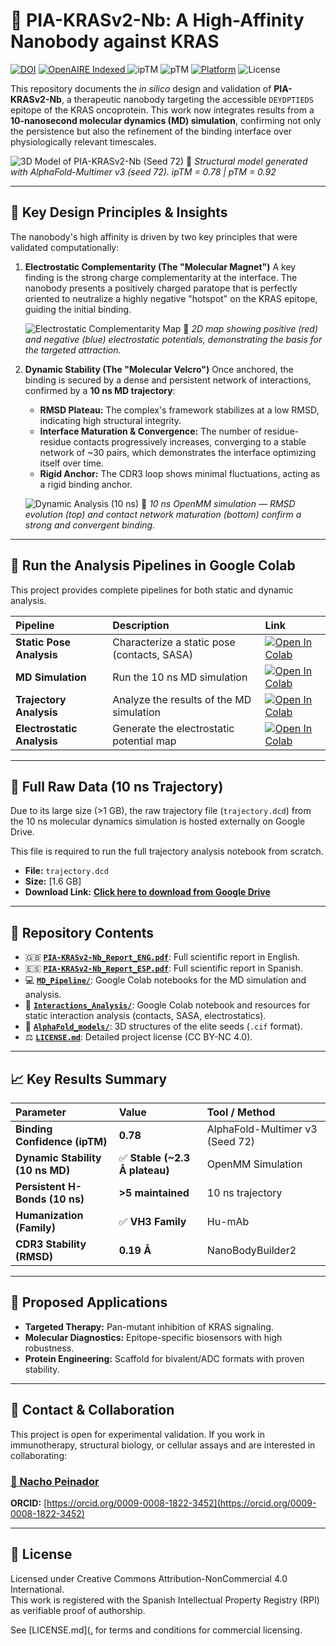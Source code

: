 # 🧬 PIA-KRASv2-Nb: A High-Affinity Nanobody against KRAS

[![DOI](https://img.shields.io/badge/DOI-10.5281/zenodo.16578454-blue)](https://doi.org/10.5281/zenodo.16578454)
<a href="https://explore.openaire.eu/search/publication?pid=10.5281%2Fzenodo.16578455">
  <img src="https://img.shields.io/badge/OpenAIRE-Indexed-green" alt="OpenAIRE Indexed">
</a>
![ipTM](https://img.shields.io/badge/ipTM-0.78-blue)
![pTM](https://img.shields.io/badge/pTM-0.92-blue)
[![Platform](https://img.shields.io/badge/Preprint-Research_Square-blue)](https://www.researchsquare.com/article/rs-7239936/v1)
![License](https://img.shields.io/badge/License-CC%20BY--NC%204.0-lightgrey.svg)

This repository documents the *in silico* design and validation of **PIA-KRASv2-Nb**, a therapeutic nanobody targeting the accessible `DEYDPTIEDS` epitope of the KRAS oncoprotein. This work now integrates results from a **10-nanosecond molecular dynamics (MD) simulation**, confirming not only the persistence but also the refinement of the binding interface over physiologically relevant timescales.

![3D Model of PIA-KRASv2-Nb (Seed 72)](https://raw.githubusercontent.com/NachoPeinador/PIA-KRASv2-Nb/main/AlphaFold_images/KRASKILLER.png)
📌 *Structural model generated with AlphaFold-Multimer v3 (seed 72). ipTM = 0.78 | pTM = 0.92*

---

## 🎯 Key Design Principles & Insights

The nanobody's high affinity is driven by two key principles that were validated computationally:

1.  **Electrostatic Complementarity (The "Molecular Magnet")**
    A key finding is the strong charge complementarity at the interface. The nanobody presents a positively charged paratope that is perfectly oriented to neutralize a highly negative "hotspot" on the KRAS epitope, guiding the initial binding.

    ![Electrostatic Complementarity Map](https://raw.githubusercontent.com/NachoPeinador/PIA-KRASv2-Nb/main/Interactions/af_pose_electrostatics_final.png)
    📌 *2D map showing positive (red) and negative (blue) electrostatic potentials, demonstrating the basis for the targeted attraction.*

2.  **Dynamic Stability (The "Molecular Velcro")**
    Once anchored, the binding is secured by a dense and persistent network of interactions, confirmed by a **10 ns MD trajectory**:
    * **RMSD Plateau:** The complex's framework stabilizes at a low RMSD, indicating high structural integrity.
    * **Interface Maturation & Convergence:** The number of residue-residue contacts progressively increases, converging to a stable network of ~30 pairs, which demonstrates the interface optimizing itself over time.
    * **Rigid Anchor:** The CDR3 loop shows minimal fluctuations, acting as a rigid binding anchor.

    ![Dynamic Analysis (10 ns)](https://raw.githubusercontent.com/NachoPeinador/PIA-KRASv2-Nb/main/MD_Simulation/full_analysis_plot_10ns.png)
    📌 *10 ns OpenMM simulation — RMSD evolution (top) and contact network maturation (bottom) confirm a strong and convergent binding.*

---

## 🚀 Run the Analysis Pipelines in Google Colab

This project provides complete pipelines for both static and dynamic analysis.

| Pipeline | Description | Link |
| :--- | :---------- | :--- |
| **Static Pose Analysis** | Characterize a static pose (contacts, SASA) | [![Open In Colab](https://colab.research.google.com/assets/colab-badge.svg)](https://colab.research.google.com/drive/1qyyJtn2fAQABQcl6zN6a3IkVf89yknDh?usp=sharing) |
| **MD Simulation** | Run the 10 ns MD simulation | [![Open In Colab](https://colab.research.google.com/assets/colab-badge.svg)](https://colab.research.google.com/drive/1W2FtbyPI9uDkZCDqqdFkd6nVQfMoj_Kj) |
| **Trajectory Analysis** | Analyze the results of the MD simulation | [![Open In Colab](https://colab.research.google.com/assets/colab-badge.svg)](https://colab.research.google.com/drive/1Aue7oYHIFAmSe5xPwzyUB-HXJ6NgqNVb) |
| **Electrostatic Analysis** | Generate the electrostatic potential map | [![Open In Colab](https://colab.research.google.com/assets/colab-badge.svg)](https://colab.research.google.com/drive/1VghJ-0wAsh_N895uYCMhDKcMBpYGW0uY) |


---

## 💾 Full Raw Data (10 ns Trajectory)

Due to its large size (>1 GB), the raw trajectory file (`trajectory.dcd`) from the 10 ns molecular dynamics simulation is hosted externally on Google Drive.

This file is required to run the full trajectory analysis notebook from scratch.

* **File:** `trajectory.dcd`
* **Size:** [1.6 GB]
* **Download Link:** **[Click here to download from Google Drive](https://bit.ly/PIA-KRAS-trajectory)**

---

## 📂 Repository Contents

* 🇬🇧 [**`PIA-KRASv2-Nb_Report_ENG.pdf`**](./PIA-KRASv2-Nb_Report_ENG.pdf): Full scientific report in English.
* 🇪🇸 [**`PIA-KRASv2-Nb_Report_ESP.pdf`**](./PIA-KRASv2-Nb_Report_ESP.pdf): Full scientific report in Spanish.
* 💻 [**`MD_Pipeline/`**](./MD_Pipeline/): Google Colab notebooks for the MD simulation and analysis.
* 🔬 [**`Interactions_Analysis/`**](./Interactions_Analysis/): Google Colab notebook and resources for static interaction analysis (contacts, SASA, electrostatics).
* 📁 [**`AlphaFold_models/`**](./AlphaFold_models/): 3D structures of the elite seeds (`.cif` format).
* ⚖️ [**`LICENSE.md`**](./LICENSE.md): Detailed project license (CC BY-NC 4.0).

---

## 📈 Key Results Summary

| Parameter | Value | Tool / Method |
| :--- | :--- | :--- |
| **Binding Confidence (ipTM)** | **0.78** | AlphaFold-Multimer v3 (Seed 72) |
| **Dynamic Stability (10 ns MD)** | ✅ **Stable (~2.3 Å plateau)** | OpenMM Simulation |
| **Persistent H-Bonds (10 ns)** | **>5 maintained** | 10 ns trajectory |
| **Humanization (Family)** | ✅ **VH3 Family** | Hu-mAb |
| **CDR3 Stability (RMSD)** | **0.19 Å** | NanoBodyBuilder2 |

---

## 🧪 Proposed Applications

* **Targeted Therapy:** Pan-mutant inhibition of KRAS signaling.
* **Molecular Diagnostics:** Epitope-specific biosensors with high robustness.
* **Protein Engineering:** Scaffold for bivalent/ADC formats with proven stability.

---

## 🤝 Contact & Collaboration

This project is open for experimental validation. If you work in immunotherapy, structural biology, or cellular assays and are interested in collaborating:  

### [📧 Nacho Peinador](mailto:joseignacio.peinador@gmail.com)  
**ORCID:** [https://orcid.org/0009-0008-1822-3452](https://orcid.org/0009-0008-1822-3452)  

---

## 📄 License

Licensed under Creative Commons Attribution-NonCommercial 4.0 International.  
This work is registered with the Spanish Intellectual Property Registry (RPI) as verifiable proof of authorship.  

See [LICENSE.md]([.](https://github.com/NachoPeinador/PIA-KRASv2-Nb/blob/main/LICENSE.md) for terms and conditions for commercial licensing.
